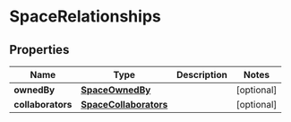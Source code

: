 
# SpaceRelationships

## Properties
Name | Type | Description | Notes
------------ | ------------- | ------------- | -------------
**ownedBy** | [**SpaceOwnedBy**](SpaceOwnedBy.md) |  |  [optional]
**collaborators** | [**SpaceCollaborators**](SpaceCollaborators.md) |  |  [optional]



